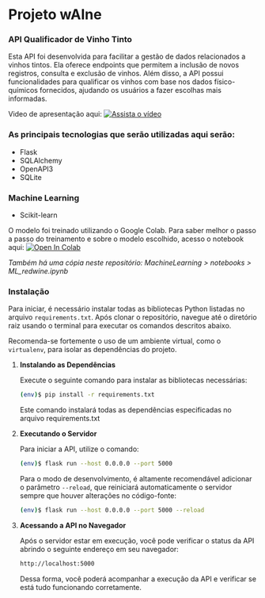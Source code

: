 # Projeto wAIne

### API Qualificador de Vinho Tinto

Esta API foi desenvolvida para facilitar a gestão de dados relacionados a vinhos tintos. Ela oferece endpoints que permitem a inclusão de novos registros, consulta e exclusão de vinhos. Além disso, a API possui funcionalidades para qualificar os vinhos com base nos dados físico-químicos fornecidos, ajudando os usuários a fazer escolhas mais informadas.

Video de apresentação aqui: [![Assista o vídeo](https://github.com/user-attachments/assets/ced93836-0e8c-459a-bd38-2ab0a4264a5a)](https://youtu.be/Ec8KdOR48CA)
### As principais tecnologias que serão utilizadas aqui serão:

- Flask
- SQLAlchemy
- OpenAPI3
- SQLite

### Machine Learning

- Scikit-learn

O modelo foi treinado utilizando o Google Colab. Para saber melhor o passo a passo do treinamento e sobre o modelo escolhido, acesso o notebook aqui: [![Open In Colab](https://colab.research.google.com/assets/colab-badge.svg)](https://colab.research.google.com/github/raquelwainfas/MVP4-PUC-Rio/blob/main/ML_redwine.ipynb)

_Também há uma cópia neste repositório: MachineLearning > notebooks > ML_redwine.ipynb_

### Instalação

Para iniciar, é necessário instalar todas as bibliotecas Python listadas no arquivo `requirements.txt`. Após clonar o repositório, navegue até o diretório raiz usando o terminal para executar os comandos descritos abaixo.

Recomenda-se fortemente o uso de um ambiente virtual, como o `virtualenv`, para isolar as dependências do projeto.

1. **Instalando as Dependências**

   Execute o seguinte comando para instalar as bibliotecas necessárias:

   ```bash
   (env)$ pip install -r requirements.txt
   ```

    Este comando instalará todas as dependências especificadas no arquivo requirements.txt

2. **Executando o Servidor**

   Para iniciar a API, utilize o comando:
   
   ```bash
   (env)$ flask run --host 0.0.0.0 --port 5000
   ```

    Para o modo de desenvolvimento, é altamente recomendável adicionar o parâmetro `--reload`, que reiniciará automaticamente o servidor sempre que houver alterações no código-fonte:
   
   ```bash
   (env)$ flask run --host 0.0.0.0 --port 5000 --reload
   ```

3. **Acessando a API no Navegador**

   Após o servidor estar em execução, você pode verificar o status da API abrindo o seguinte endereço em seu navegador:

   ```bash
   http://localhost:5000
   ```
    Dessa forma, você poderá acompanhar a execução da API e verificar se está tudo funcionando corretamente.
